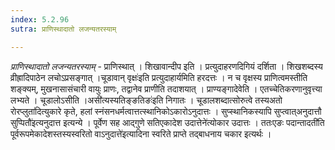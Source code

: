 ```yaml
---
index: 5.2.96
sutra: प्राणिस्थादातो लजन्यतरस्याम्

---
```

_प्राणिस्थादातो लजन्यतरस्याम्_ - प्राणिस्थात् । शिखावान्दीप इति । प्रत्युदाहरणदिगियं दर्शिता । शिखशब्दस्य व्रीह्रादिपाठेन लचोऽप्रसङ्गात् ।चूडावान् वृक्षः॑इति प्रत्युदाहार्यमिति हरदत्तः । न च वृक्षस्य प्राणित्वमस्तीति शङ्क्यम्, मुखनासासंचारी वायुः प्राणः, तद्वानेव प्राणीति तदाशयात् । प्राण्यङ्गादेवेति । एतच्चेतिकरणानुवृत्त्या लभ्यते । चूडालोऽसीति ।असी॑त्यस्यतिङ्ङतिङः॑इति निगातः । चूडालशब्दात्सोरुत्वे तस्यअतो रोरप्लुता॑दित्युकारे कृते, हलां स्नंसनधर्मत्वात्तत्स्थानिकोऽकारोऽनुदात्तः । सुप्स्थानिकस्यापि सुप्त्वात्अनुदात्तौ सुप्पितौ॑इत्यनुदात्त इत्यन्ये । पूर्वेण सह आद्गुणे सतिएकादेश उदात्तेने॑त्योकार उदात्तः । ततःएङः पदान्तादती॑ति पूर्वरूपमेकादेशस्तस्यस्वरितो वाऽनुदात्ते॑इत्यादिना स्वरिते प्राप्ते तद्बाधनाय चकार इत्यर्थः ।